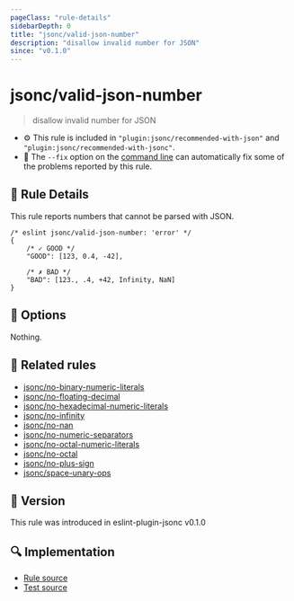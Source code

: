 ```yaml
---
pageClass: "rule-details"
sidebarDepth: 0
title: "jsonc/valid-json-number"
description: "disallow invalid number for JSON"
since: "v0.1.0"
---
```

# jsonc/valid-json-number

> disallow invalid number for JSON

- :gear: This rule is included in `"plugin:jsonc/recommended-with-json"` and `"plugin:jsonc/recommended-with-jsonc"`.
- :wrench: The `--fix` option on the [command line](https://eslint.org/docs/user-guide/command-line-interface#fixing-problems) can automatically fix some of the problems reported by this rule.

## :book: Rule Details

This rule reports numbers that cannot be parsed with JSON.

<eslint-code-block fix>

<!-- eslint-skip -->

```json5
/* eslint jsonc/valid-json-number: 'error' */
{
    /* ✓ GOOD */
    "GOOD": [123, 0.4, -42],

    /* ✗ BAD */
    "BAD": [123., .4, +42, Infinity, NaN]
}
```

</eslint-code-block>

## :wrench: Options

Nothing.

## :couple: Related rules

- [jsonc/no-binary-numeric-literals]
- [jsonc/no-floating-decimal]
- [jsonc/no-hexadecimal-numeric-literals]
- [jsonc/no-infinity]
- [jsonc/no-nan]
- [jsonc/no-numeric-separators]
- [jsonc/no-octal-numeric-literals]
- [jsonc/no-octal]
- [jsonc/no-plus-sign]
- [jsonc/space-unary-ops]

[jsonc/no-binary-numeric-literals]: ./no-binary-numeric-literals.md
[jsonc/no-floating-decimal]: ./no-floating-decimal.md
[jsonc/no-hexadecimal-numeric-literals]: ./no-hexadecimal-numeric-literals.md
[jsonc/no-infinity]: ./no-infinity.md
[jsonc/no-nan]: ./no-nan.md
[jsonc/no-numeric-separators]: ./no-numeric-separators.md
[jsonc/no-octal-numeric-literals]: ./no-octal-numeric-literals.md
[jsonc/no-octal]: ./no-octal.md
[jsonc/no-plus-sign]: ./no-plus-sign.md
[jsonc/space-unary-ops]: ./space-unary-ops.md

## :rocket: Version

This rule was introduced in eslint-plugin-jsonc v0.1.0

## :mag: Implementation

- [Rule source](https://github.com/ota-meshi/eslint-plugin-jsonc/blob/master/lib/rules/valid-json-number.ts)
- [Test source](https://github.com/ota-meshi/eslint-plugin-jsonc/blob/master/tests/lib/rules/valid-json-number.ts)
